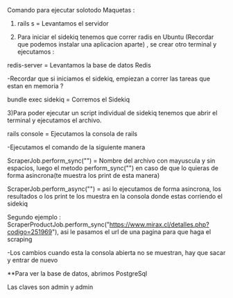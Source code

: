 Comando para ejecutar solotodo Maquetas : 

1) rails s = Levantamos el servidor

2) Para iniciar el sidekiq tenemos que correr radis en Ubuntu (Recordar que podemos instalar una aplicacion aparte) , se crear otro terminal y ejecutamos : 

redis-server = Levantamos la base de datos Redis

-Recordar que si iniciamos el sidekiq, empiezan a correr las tareas que estan en memoria ? 

bundle exec sidekiq = Corremos el Sidekiq

3)Para poder ejecutar un script individual de sidekiq tenemos que abrir el terminal y ejecutamos el archivo.

  rails console = Ejecutamos la consola de rails

-Ejecutamos el comando de la siguiente manera 

ScraperJob.perform_sync("") = Nombre del archivo con mayuscula y sin espacios, luego el metodo perform_sync("") en caso de que lo quieras de forma asincrona(te muestra los print de esta manera)

ScraperJob.perform_async("") = asi lo ejecutamos de forma asincrona, los resultados o los print te los muestra en la consola donde estas corriendo el sidekiq

Segundo ejemplo : ScraperProductJob.perform_sync("https://www.mirax.cl/detalles.php?codigo=251969"), asi le pasamos el url de una pagina para que haga el scraping


-Los cambios cuando esta la consola abierta no se muestran, hay que sacar y entrar de nuevo


**Para ver la base de datos, abrimos PostgreSql

Las claves son admin y admin